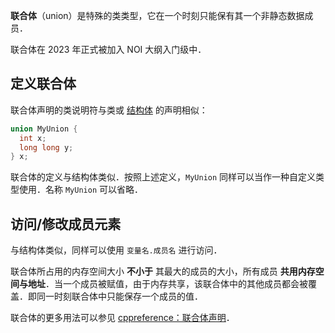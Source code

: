 **联合体**（union）是特殊的类类型，它在一个时刻只能保有其一个非静态数据成员．

联合体在 2023 年正式被加入 NOI 大纲入门级中．

## 定义联合体

联合体声明的类说明符与类或 [结构体](./struct.md) 的声明相似：

```cpp
union MyUnion {
  int x;
  long long y;
} x;
```

联合体的定义与结构体类似．按照上述定义，`MyUnion` 同样可以当作一种自定义类型使用．名称 `MyUnion` 可以省略．

## 访问/修改成员元素

与结构体类似，同样可以使用 `变量名.成员名` 进行访问．

联合体所占用的内存空间大小 **不小于** 其最大的成员的大小，所有成员 **共用内存空间与地址**．当一个成员被赋值，由于内存共享，该联合体中的其他成员都会被覆盖．即同一时刻联合体中只能保存一个成员的值．

联合体的更多用法可以参见 [cppreference：联合体声明](https://zh.cppreference.com/w/cpp/language/union)．
